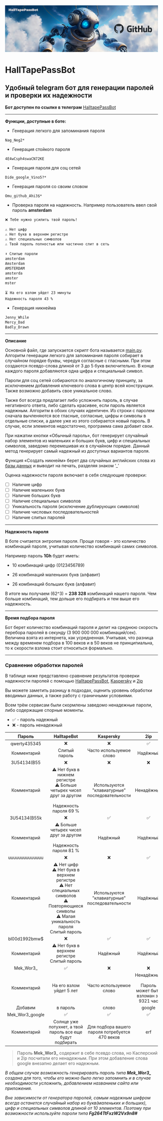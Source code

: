 ![Start_pic](https://github.com/halltape/HalltapePassBot/blob/main/pics/github_jpg.jpg "github_jpg.jpg")
# HallTapePassBot
## Удобный telegram бот для генерации паролей и проверки их надежности

**Бот доступен по ссылке в телеграм** [HalltapePassBot](https://t.me/HalltapePassBot)
***

**Функции, доступные в боте:**

- Генерация легкого для запоминания пароля
```
Nag_Neg2*
```
- Генерация стойкого пароля
```
4E4wCsph4swaCN72KE
```
- Генерация пароля для соц сетей
```
Dide_google_Vino5?*
```
- Генерация пароля со своим словом
```
Omu_github_Ahi3$*
```
- Проверка пароля на надежность. Например пользователь ввел свой пароль **amsterdam**
```
❌ Тебе нужно усилить твой пароль!

⚠️ Нет цифр
⚠️ Нет букв в верхнем регистре
⚠️ Нет специальных символов
⚠️ Твой пароль полностью или частично слит в сеть

⬇️ Слитые пароли
amsterdam
Amsterdam
AMSTERDAM
amsterda
amster
mster

⏳ На его взлом уйдет 23 минуты
Надежность пароля 43 %
```
- Генерация никнейма
```
Jenny_While
Mercy_Dad
Badly_Drawn
```
***
**Описание**

Основной файл, где запускается скрипт бота называется [main.py](https://github.com/halltape/HalltapePassBot/blob/main/src/main.py). Алгоритм генерации легкого для запоминания пароля собирает в случайном порядке буквы, чередуя согласные с гласными. При этом создаются псевдо-слова длиной от 3 до 5 букв включительно. В конце каждого пароля добавляются одна цифра и специальный символ.

Пароли для соц сетей собираются по аналогичному принципу, за исключением добавления ключевого слова в центр всей конструкции. Также возможно добавить свое уникальное слово.

Также бот всегда предлагает либо усложнить пароль, в случае негативного ответа, либо сделать красивее, если пароль является надежным. Алгоритм в обоих случаях идентичен. Из строки с паролем сначала вычленяются все гласные, согласные, цифры и символы в отдельные списки, а далее уже из этого собирается новый пароль. В случае, если элементов недостаточно, программа сама добавит свои.

При нажатии кнопки «Обычный пароль», бот генерирует случайный набор элементов из маленьких и больших букв, цифр и специальных символов, заведомо перемешивая их в случайном порядке. Данный метод генерирует самый надежный из доступных вариантов пароля. 

Функция «Создать никнейм» берет два случайных английских слова из [базы данных](https://github.com/halltape/HalltapePassBot/blob/main/text_files/english_words.txt) и выводит на печать, разделяя знаком ‘_’

Оценка надежности пароля включает в себя следующие проверки:

- [ ] Наличие цифр
- [ ] Наличие маленьких букв
- [ ] Наличие больших букв
- [ ] Наличие специальных символов
- [ ] Уникальность пароля (исключение дублирующих символов)
- [ ] Наличие числовых последовательностей
- [ ] Наличие слитых паролей
***
**Надежность пароля**

В боте считается энтропия пароля. Проще говоря - это количество комбинаций пароля, учитывая количество комбинаций самих символов.

Например пароль **1Gh** будет иметь:

- 10 комбинаций цифр (0123456789)

- 26 комбинаций маленьких букв (алфавит)

- 26 комбинаций больших букв (алфавит)

В итоге мы получаем (62^3) = **238 328** комбинаций нашего пароля. Чем больше комбинаций, тем дольше его подбирать и тем выше его надежность.
***
**Время подбора пароля**

Бот берет количество комбинаций пароля и делит на среднюю скорость перебора паролей в секунду (3 900 000 000 комбинаций/сек). Величина взята из интернета, как усредненная. Учитывая, что разница между временем подбора в 100 веков и в 50 веков не принципиальна, то к скорости взлома стоит относиться формально.
***
### Сравнение обработки паролей

В таблице ниже представлено сравнение результатов проверки надежности паролей с помощью [HalltapePassBot](https://t.me/HalltapePassBot), [Kaspersky](https://password.kaspersky.com) и [2ip](https://2ip.io/passcheck/)

Вы можете заметить разницу в подходах, оценить уровень обработки вводимых данных, а также работу с граничными условиями.

Всем трём сервисам были скормлены заведомо ненадежные пароли, либо содержащие спорные моменты.
- ✅ - пароль надежный
- ❌ - пароль ненадежный

| Пароль | HalltapeBot | Kaspersky | 2ip |
|:------------:|:------------:|:------------:|:------------:|
| qwerty435345|❌|❌|✅|
| Комментарий|Слитый<br>пароль|Часто используемое<br>слово|Надёжный|
|3U54134(B55|❌|❌|❌|
|Комментарий|⚠️ Нет букв в нижнем регистре<br>⚠️ Больше четырех чисел друг за другом<br><br>Надежность пароля 69 %|Используются "клавиатурные" последовательности|Ненадёжный|
|3U54134(B55k|❌|✅|✅
|Комментарий|⚠️ Больше четырех чисел друг за другом<br><br>Надежность пароля 81 %|Надёжный|Надёжный|
|uuuuuuuuuuuuuu|❌|❌|✅|
|Комментарий|⚠️ Нет цифр<br>⚠️ Нет букв в верхнем регистре<br>⚠️ Нет специальных символов<br>⚠️ Повторяющиеся символы<br>⚠️ Малая уникальность пароля<br>Слитый пароль|Используются "клавиатурные" последовательности|Надёжный|
|bl00d1992bmw$|❌|✅|✅|
|Комментарий|⚠️ Нет букв в верхнем регистре<br>Слитый пароль|Надёжный|Надёжный|
|Mek_Wor3_|✅|❌|❌|
|Комментарий|На его взлом уйдет 5 лет|Часто используемое слово|Ненадёжный<br><br>Пароль может быть взломан за  9321 час|
|Добавим|в пароль|слово|google|
|Mek_Wor3_google|✅|✅|✅|
|Комментарий|Солнце уже потухнет, а твой пароль все еще будут подбирать|Для подбора вашего пароля потребуется 470 веков| erf|

>Пароль **Mek_Wor3_** содержит в себе псевдо слова, но Касперский и 2ip посчитали его ненадежным. При этом добавление слова google внезапно делает его надежным. 

*В общем случае возможность генерировать пароль типа **Mek_Wor3_** создана для того, чтобы его можно было легко запомнить и в случае необходимости усложнить, добавлением названием сайта или приложения.*

*Вне зависимости от генератора паролей, самым надежным шифром всегда останется случайный набор из букв(маленьких и больших), цифр и специальных символов длиной от 10 элементов. Поэтому при возможности используйте пароли типа **Fg264TtFxzW2Vx9n8#***